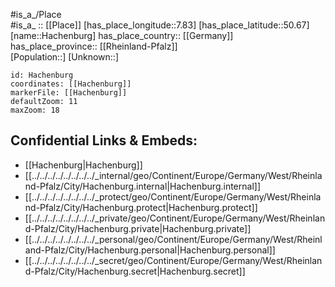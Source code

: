 ﻿---
location: [50.67,7.83] 
mapzoom: [7,12] 
mapmarker: city 
type: City
tags:
- geo/City


SpocWebEntityId: 30689
isDeleted: false
confidential: public

---
#is_a_/Place  
#is_a_ :: [[Place]] 
[has_place_longitude::7.83] 
[has_place_latitude::50.67] 
[name::Hachenburg] 
has_place_country:: [[Germany]]  
has_place_province:: [[Rheinland-Pfalz]]  
[Population::] 
[Unknown::] 


```leaflet
id: Hachenburg
coordinates: [[Hachenburg]] 
markerFile: [[Hachenburg]] 
defaultZoom: 11 
maxZoom: 18
```


## Confidential Links & Embeds: 
- [[Hachenburg|Hachenburg]]  
- [[../../../../../../../../_internal/geo/Continent/Europe/Germany/West/Rheinland-Pfalz/City/Hachenburg.internal|Hachenburg.internal]] 
- [[../../../../../../../../_protect/geo/Continent/Europe/Germany/West/Rheinland-Pfalz/City/Hachenburg.protect|Hachenburg.protect]] 
- [[../../../../../../../../_private/geo/Continent/Europe/Germany/West/Rheinland-Pfalz/City/Hachenburg.private|Hachenburg.private]] 
- [[../../../../../../../../_personal/geo/Continent/Europe/Germany/West/Rheinland-Pfalz/City/Hachenburg.personal|Hachenburg.personal]] 
- [[../../../../../../../../_secret/geo/Continent/Europe/Germany/West/Rheinland-Pfalz/City/Hachenburg.secret|Hachenburg.secret]] 
